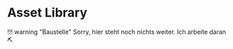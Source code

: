 # Asset Library

!!! warning "Baustelle"
    Sorry, hier steht noch nichts weiter. Ich arbeite daran ⛏